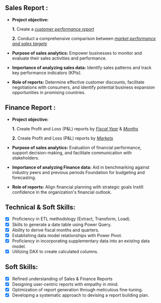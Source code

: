 ## Sales Report :


- **Project objective:** 

    **1.** Create a _[customer performance report](https://github.com/ateeque619/Excel-Sales-Analytics/blob/main/Customer_Performance_Report.pdf)_ 

    **2.** Conduct a comprehensive comparison between _[market performance and sales targets](https://github.com/ateeque619/Excel-Sales-Analytics/blob/main/Market_Performance_vs_Target_Report.pdf)_

- **Purpose of sales analytics:** Empower businesses to monitor and evaluate their sales activities and performance.

- **Importance of analyzing sales data:** Identify sales patterns and track key performance indicators (KPIs).

- **Role of reports:** Determine effective customer discounts, facilitate negotiations with consumers, and identify potential business expansion opportunities in promising countries.


## Finance Report :

- **Project objective:** 

    **1.** Create Profit and Loss (P&L) reports by _[Fiscal Year](https://github.com/ateeque619/Excel-Sales-Analytics/blob/main/P%26L%20Statements%20By%20Fiscal%20Year.pdf)_ & _[Months](https://github.com/ateeque619/Excel-Sales-Analytics/blob/main/P%26L%20Statements%20By%20Month.pdf)_ 

   **2.** Create Profit and Loss (P&L) reports by _[Markets](https://github.com/ateeque619/Excel-Sales-Analytics/blob/main/P%26L%20Statements%20By%20Markets.pdf)_

- **Purpose of sales analytics:** Evaluation of financial performance, support decision-making, and facilitate communication with stakeholders.

- **Importance of analyzing Finance data:** Aid in benchmarking against industry peers and previous periods Foundation for budgeting and forecasting.

- **Role of reports:** Align financial planning with strategic goals Instill confidence in the organization's financial outlook.


## Technical & Soft Skills:
- [x]	Proficiency in ETL methodology (Extract, Transform, Load).
- [x]	Skills to generate a date table using Power Query.
- [x]	Ability to derive fiscal months and quarters.
- [x]	Establishing data model relationships with Power Pivot.
- [x]	Proficiency in incorporating supplementary data into an existing data model.
- [x]	Utilizing DAX to create calculated columns.

## Soft Skills:
- [x]	Refined understanding of Sales & Finance Reports
- [x]	Designing user-centric reports with empathy in mind.
- [x]	Optimization of report generation through meticulous fine-tuning.
- [x]	Developing a systematic approach to devising a report building plan.
